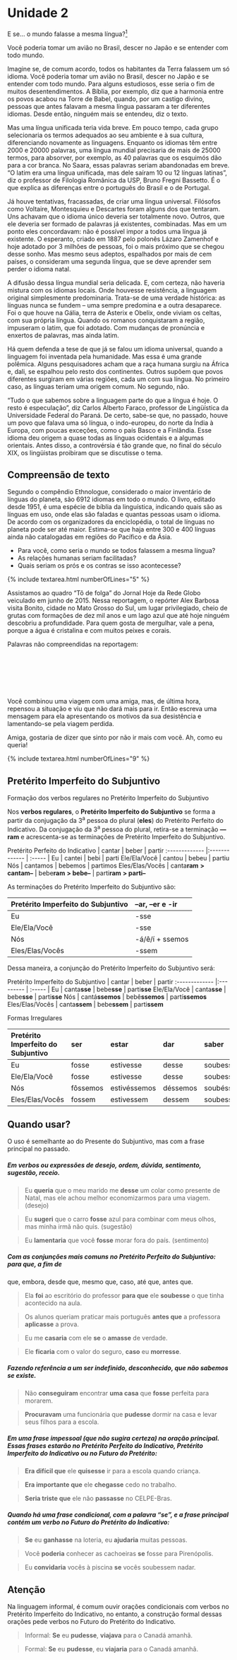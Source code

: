 
# Unidade 2

E se… o mundo falasse a mesma língua?[<sup>1</sup>][referencia]

[referencia]: http://super.abril.com.br/cultura/e-se-o-mundo-falasse-a-mesma-lingua "Guia alimentar para a população brasileira. Acessado em 10 de outubro de 2015."

Você poderia tomar um avião no Brasil, descer no Japão e se entender com todo mundo.

Imagine se, de comum acordo, todos os habitantes da Terra falassem um só idioma.
Você poderia tomar um avião no Brasil, descer no Japão e se entender com todo mundo.
Para alguns estudiosos, esse seria o fim de muitos desentendimentos.
A Bíblia, por exemplo, diz que a harmonia entre os povos acabou na Torre de Babel, quando, por um castigo divino, pessoas que antes falavam a mesma língua passaram a ter diferentes idiomas. Desde então, ninguém mais se entendeu, diz o texto.

Mas uma língua unificada teria vida breve.
Em pouco tempo, cada grupo selecionaria os termos adequados ao seu ambiente e à sua cultura, diferenciando novamente as linguagens.
Enquanto os idiomas têm entre 2000 e 20000 palavras, uma língua mundial precisaria de mais de 25000 termos, para absorver, por exemplo, as 40 palavras que os esquimós dão para a cor branca.
No Saara, essas palavras seriam abandonadas em breve.
“O latim era uma língua unificada, mas dele saíram 10 ou 12 línguas latinas”, diz o professor de Filologia Românica da USP, Bruno Fregni Bassetto.
É o que explica as diferenças entre o português do Brasil e o de Portugal.

Já houve tentativas, fracassadas, de criar uma língua universal.
Filósofos como Voltaire, Montesquieu e Descartes foram alguns dos que tentaram.
Uns achavam que o idioma único deveria ser totalmente novo.
Outros, que ele deveria ser formado de palavras já existentes, combinadas.
Mas em um ponto eles concordavam: não é possível impor a todos uma língua já existente.
O esperanto, criado em 1887 pelo polonês Lázaro Zamenhof e hoje adotado por 3 milhões de pessoas, foi o mais próximo que se chegou desse sonho.
Mas mesmo seus adeptos, espalhados por mais de cem países, o consideram uma segunda língua, que se deve aprender sem perder o idioma natal.

A difusão dessa língua mundial seria delicada.
E, com certeza, não haveria mistura com os idiomas locais.
Onde houvesse resistência, a linguagem original simplesmente predominaria.
Trata-se de uma verdade histórica: as línguas nunca se fundem – uma sempre predomina e a outra desaparece.
Foi o que houve na Gália, terra de Asterix e Obelix, onde viviam os celtas, com sua própria língua.
Quando os romanos conquistaram a região, impuseram o latim, que foi adotado.
Com mudanças de pronúncia e enxertos de palavras, mas ainda latim.

Há quem defenda a tese de que já se falou um idioma universal, quando a linguagem foi inventada pela humanidade.
Mas essa é uma grande polêmica.
Alguns pesquisadores acham que a raça humana surgiu na África e, dali, se espalhou pelo resto dos continentes.
Outros supõem que povos diferentes surgiram em várias regiões, cada um com sua língua.
No primeiro caso, as línguas teriam uma origem comum.
No segundo, não.

“Tudo o que sabemos sobre a linguagem parte do que a língua é hoje.
O resto é especulação”, diz Carlos Alberto Faraco, professor de Lingüística da Universidade Federal do Paraná.
De certo, sabe-se que, no passado, houve um povo que falava uma só língua, o indo-europeu, do norte da Índia à Europa, com poucas exceções, como o país Basco e a Finlândia. Esse idioma deu origem a quase todas as línguas ocidentais e a algumas orientais. Antes disso, a controvérsia é tão grande que, no final do século XIX, os lingüistas proibiram que se discutisse o tema.

## Compreensão de texto

Segundo o compêndio Ethnologue, considerado o maior inventário de línguas do planeta, são 6912 idiomas em todo o mundo.
O livro, editado desde 1951, é uma espécie de bíblia da linguística, indicando quais são as línguas em uso, onde elas são faladas e quantas pessoas usam o idioma.
De acordo com os organizadores da enciclopédia, o total de línguas no planeta pode ser até maior.
Estima-se que haja entre 300 e 400 línguas ainda não catalogadas em regiões do Pacífico e da Ásia.

- Para você, como seria o mundo se todos falassem a mesma língua?
- As relações humanas seriam facilitadas?
- Quais seriam os prós e os contras se isso acontecesse?

{% include textarea.html numberOfLines="5" %}

Assistamos ao quadro “Tô de folga” do Jornal Hoje da Rede Globo veiculado em junho de 2015.
Nessa reportagem, o repórter Alex Barbosa visita Bonito, cidade no Mato Grosso do Sul, um lugar privilegiado, cheio de grutas com formações de dez mil anos e um lago azul que até hoje ninguém descobriu a profundidade.
Para quem gosta de mergulhar, vale a pena, porque a água é cristalina e com muitos peixes e corais.

Palavras não compreendidas na reportagem:

<div class="textarea" style="height: 6em;"></div>

Você combinou uma viagem com uma amiga, mas, de última hora, repensou a situação e viu que não dará mais para ir.
Então escreva uma mensagem para ela apresentando os motivos da sua desistência e lamentando-se pela viagem perdida.

Amiga, gostaria de dizer que sinto por não ir mais com você.
Ah, como eu queria!

{% include textarea.html numberOfLines="9" %}

## Pretérito Imperfeito do Subjuntivo

Formação dos verbos regulares no Pretérito Imperfeito do Subjuntivo

Nos **verbos regulares**, o **Pretérito Imperfeito do Subjuntivo** se forma a partir da conjugação da 3<sup>a</sup> pessoa do plural (**eles**) do Pretérito Perfeito do Indicativo.
Da conjugação da 3<sup>a</sup> pessoa do plural, retira-se a terminação **—ram** e acrescenta-se as terminações de Pretérito Imperfeito do Subjuntivo.

Pretérito Perfeito do Indicativo | cantar                        | beber                      | partir
:-------------  |:-------------                 | :-----                     |
Eu              | cantei                        | bebi                       | parti
Ele/Ela/Você    | cantou                        | bebeu                      | partiu
Nós             | cantamos                      | bebemos                    | partimos
Eles/Elas/Vocês | canta<b>ram</b> **> cantam–** | bebe<b>ram</b> **> bebe–** | parti<b>ram</b> **> parti–**

As terminações do Pretérito Imperfeito do Subjuntivo são:

Pretérito Imperfeito do Subjuntivo | –ar, –er e -ir
:-------------                           |:---
Eu                                       | -sse
Ele/Ela/Você                             | -sse
Nós                                      | -á/ê/í + ssemos
Eles/Elas/Vocês                          | -ssem

Dessa maneira, a conjunção do Pretérito Imperfeito do Subjuntivo será:

Pretérito Imperfeito do Subjuntivo | cantar      | beber      | partir
:-------------  |:---------   | :-----     |
Eu              | canta<b>sse</b>    | bebe<b>sse</b>    | parti<b>sse</b>
Ele/Ela/Você    | canta<b>sse</b>    | bebe<b>sse</b>    | parti<b>sse</b>
Nós             | cantá<b>ssemos</b> | bebê<b>ssemos</b> | partí<b>ssemos</b>
Eles/Elas/Vocês | canta<b>ssem</b>   | bebe<b>ssem</b>   | parti<b>ssem</b>

Formas Irregulares

Pretérito Imperfeito do Subjuntivo | ser      | estar        | dar      | saber       | querer      | ir
:-------------  | :------  | :--------    | :----    | :-------    | :--------   | :--
Eu              | fosse    | estivesse    | desse    | soubesse    | quisesse    | fosse
Ele/Ela/Você    | fosse    | estivesse    | desse    | soubesse    | quisesse    | fosse
Nós             | fôssemos | estivéssemos | déssemos | soubéssemos | quiséssemos | fôssemos
Eles/Elas/Vocês | fossem   | estivessem   | dessem   | soubesse    | quisessem   | fossem

## Quando usar?

O uso é semelhante ao do Presente do Subjuntivo, mas com a frase principal no passado.

##### Em verbos ou expressões de desejo, ordem, dúvida, sentimento, sugestão, receio.

> Eu **queria** que o meu marido me **desse** um colar como presente de Natal, mas ele achou melhor economizarmos para uma viagem. (desejo)

> Eu **sugeri** que o carro **fosse** azul para combinar com meus olhos, mas minha irmã não quis. (sugestão)

> Eu **lamentaria** que você **fosse** morar fora do país. (sentimento)

##### Com as conjunções mais comuns no Pretérito Perfeito do Subjuntivo: para que, a fim de
que, embora, desde que, mesmo que, caso, até que, antes que.

> Ela **foi** ao escritório do professor **para que** ele **soubesse** o que tinha acontecido na aula.

> Os alunos queriam praticar mais português **antes que** a professora **aplicasse** a prova.

> Eu me **casaria** com ele **se** o **amasse** de verdade.

> Ele **ficaria** com o valor do seguro, **caso** eu **morresse**.

##### Fazendo referência a um ser indefinido, desconhecido, que não sabemos se existe.

> Não **conseguiram** encontrar **uma casa** que **fosse** perfeita para morarem.

> **Procuravam** uma funcionária que **pudesse** dormir na casa e levar seus filhos para a escola.

##### Em uma frase impessoal (que não sugira certeza) na oração principal. Essas frases estarão no Pretérito Perfeito do Indicativo, Pretérito Imperfeito do Indicativo ou no Futuro do Pretérito:

> **Era difícil que** ele **quisesse** ir para a escola quando criança.

> **Era importante que** ele **chegasse** cedo no trabalho.

> **Seria triste que** ele não **passasse** no CELPE-Bras.

##### Quando há uma frase condicional, com a palavra “**se**”, e a frase principal contém um verbo no Futuro do Pretérito do Indicativo:

> **Se** eu **ganhasse** na loteria, eu **ajudaria** muitas pessoas.

> Você **poderia** conhecer as cachoeiras **se** fosse para Pirenópolis.

> Eu **convidaria** vocês à piscina **se** vocês soubessem nadar.

<div class="atention" markdown="1">

## Atenção

Na linguagem informal, é comum ouvir orações condicionais com verbos no Pretérito Imperfeito do Indicativo, no entanto, a construção formal dessas orações pede verbos no Futuro do Pretérito do Indicativo.

> Informal: **Se** eu **pudesse**, **viajava** para o Canadá amanhã.

> Formal: **Se** eu **pudesse**, eu **viajaria** para o Canadá amanhã.

</div>
